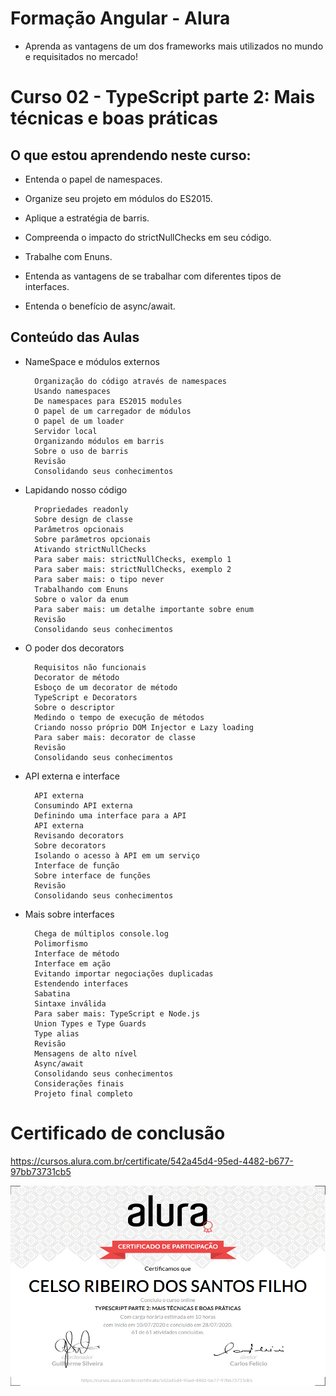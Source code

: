 # Formação Angular - Alura
+ Aprenda as vantagens de um dos frameworks mais utilizados no mundo e requisitados no mercado!

# Curso 02 - TypeScript parte 2: Mais técnicas e boas práticas

## O que estou aprendendo neste curso:

+ Entenda o papel de namespaces.

+ Organize seu projeto em módulos do ES2015.

+ Aplique a estratégia de barris.

+ Compreenda o impacto do strictNullChecks em seu código.

+ Trabalhe com Enuns.

+ Entenda as vantagens de se trabalhar com diferentes tipos de interfaces.

+ Entenda o benefício de async/await.

## Conteúdo das Aulas

+ NameSpace e módulos externos       
        
        Organização do código através de namespaces
        Usando namespaces
        De namespaces para ES2015 modules
        O papel de um carregador de módulos
        O papel de um loader
        Servidor local
        Organizando módulos em barris
        Sobre o uso de barris
        Revisão
        Consolidando seus conhecimentos

+ Lapidando nosso código 
          
        Propriedades readonly
        Sobre design de classe
        Parâmetros opcionais
        Sobre parâmetros opcionais
        Ativando strictNullChecks
        Para saber mais: strictNullChecks, exemplo 1
        Para saber mais: strictNullChecks, exemplo 2
        Para saber mais: o tipo never
        Trabalhando com Enuns
        Sobre o valor da enum
        Para saber mais: um detalhe importante sobre enum
        Revisão
        Consolidando seus conhecimentos

+ O poder dos decorators  
           
        Requisitos não funcionais
        Decorator de método
        Esboço de um decorator de método
        TypeScript e Decorators
        Sobre o descriptor
        Medindo o tempo de execução de métodos
        Criando nosso próprio DOM Injector e Lazy loading
        Para saber mais: decorator de classe
        Revisão
        Consolidando seus conhecimentos

+ API externa e interface
        
        API externa
        Consumindo API externa
        Definindo uma interface para a API
        API externa
        Revisando decorators
        Sobre decorators
        Isolando o acesso à API em um serviço
        Interface de função
        Sobre interface de funções
        Revisão
        Consolidando seus conhecimentos
        
+ Mais sobre interfaces 
        
        Chega de múltiplos console.log
        Polimorfismo
        Interface de método
        Interface em ação
        Evitando importar negociações duplicadas
        Estendendo interfaces
        Sabatina
        Sintaxe inválida
        Para saber mais: TypeScript e Node.js
        Union Types e Type Guards
        Type alias
        Revisão
        Mensagens de alto nível
        Async/await
        Consolidando seus conhecimentos
        Considerações finais
        Projeto final completo

# Certificado de conclusão

https://cursos.alura.com.br/certificate/542a45d4-95ed-4482-b677-97bb73731cb5

![certificado](certificate-alura.png)
